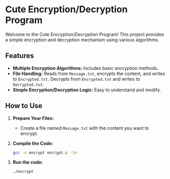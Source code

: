 # Cute Encryption/Decryption Program

Welcome to the Cute Encryption/Decryption Program! This project provides a simple encryption and decryption mechanism using various algorithms. 

## Features

- **Multiple Encryption Algorithms:** Includes basic encryption methods.
- **File Handling:** Reads from `Message.txt`, encrypts the content, and writes to `Encrypted.txt`. Decrypts from `Encrypted.txt` and writes to `Decrypted.txt`.
- **Simple Encryption/Decryption Logic:** Easy to understand and modify.

## How to Use

1. **Prepare Your Files:**
   - Create a file named `Message.txt` with the content you want to encrypt.

2. **Compile the Code:**
   ```bash
   gcc -o encrypt encrypt.c -lm

3. **Run the code:**
   ```bash
   ./encrypt
